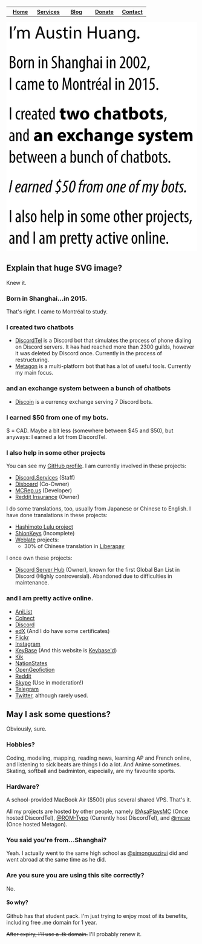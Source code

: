 <table class="tg">
  <tr>
    <th class="tg-baqh" width="20%"><a href="https://austinhuang.me">Home</a></th>
    <th class="tg-baqh" width="20%"><a href="https://austinhuang.me/services">Services</a></th>
    <th class="tg-baqh" width="20%"><a href="https://blog.austinhuang.me">Blog</a></th>
    <th class="tg-baqh" width="20%"><a href="https://austinhuang.me/donate">Donate</a></th>
    <th class="tg-baqh" width="20%"><a href="mailto:im@austinhuang.me">Contact</a></th>
  </tr>
</table>

![](Untitled-1.svg)

## Explain that huge SVG image?
Knew it.

### Born in Shanghai...in 2015.
That's right. I came to Montréal to study.

### I created two chatbots
* [DiscordTel](http://github.com/austinhuang0131/discordtel) is a Discord bot that simulates the process of phone dialing on Discord servers. It ~~has~~ had reached more than 2300 guilds, however it was deleted by Discord once. Currently in the process of restructuring.
* [Metagon](https://metagon.cf) is a multi-platform bot that has a lot of useful tools. Currently my main focus.

### and an exchange system between a bunch of chatbots
* [Discoin](http://discoin.gitbooks.io/docs) is a currency exchange serving 7 Discord bots.

### I earned $50 from one of my bots.
$ = CAD. Maybe a bit less (somewhere between $45 and $50), but anyways: I earned a lot from DiscordTel.

### I also help in some other projects
You can see my [GitHub profile](http://github.com/austinhuang0131). I am currently involved in these projects:

* [Discord.Services](http://discord.services) (Staff)
* [Disboard](http://disboard.org/) (Co-Owner)
* [MCRep.us](http://mcrep.us) (Developer)
* [Reddit Insurance](http://reddit.com/r/redditinsurance) (Owner)

I do some translations, too, usually from Japanese or Chinese to English. I have done translations in these projects:

* [Hashimoto Lulu project](http://luluidoll.jp/tagged/english)
* [ShionKeys](/ShionKeys) (Incomplete)
* [Weblate](https://hosted.weblate.org/user/austinhuang0131/) projects:
  * 30% of Chinese translation in [Liberapay](https://liberapay.com/)
  
I once own these projects:

* [Discord Server Hub](http://discord.shoutwiki.com) (Owner), known for the first Global Ban List in Discord (Highly controversial). Abandoned due to difficulties in maintenance.

### and I am pretty active online.

* [AniList](https://anilist.co/user/austinhuang)
* [Colnect](https://colnect.com/en/collectors/collector/Austin-Huang)
* [Discord](https://discord.gg/8uFr3J3)
* [edX](https://courses.edx.org/u/austinhuang0131) (And I do have some certificates)
* [Flickr](https://flic.kr/austin0131)
* [Instagram](https://instagram.com/austinhuang0131)
* [KeyBase](https://keybase.io/austinhuang) (And this website is [Keybase'd](/keybase.txt))
* [Kik](https://kik.me/austinhuang0131)
* [NationStates](https://www.nationstates.net/nation=the_cafes)
* [OpenGeofiction](http://wiki.opengeofiction.net/wiki/index.php/Esthyra)
* [Reddit](http://reddit.com/u/austinhuang)
* [Skype](https://join.skype.com/MkbbjC4YVTl5) (Use in moderation!)
* [Telegram](http://t.me/austinhuang)
* [Twitter](http://twitter.com/montreal0131), although rarely used.

## May I ask some questions?
Obviously, sure.

### Hobbies?
Coding, modeling, mapping, reading news, learning AP and French online, and listening to sick beats are things I do a lot. And Anime sometimes. Skating, softball and badminton, especially, are my favourite sports.

### Hardware?
A school-provided MacBook Air ($500) plus several shared VPS. That's it.

All my projects are hosted by other people, namely [@AsaPlaysMC](https://github.com/AsaPlaysMC) (Once hosted DiscordTel), [@ROM-Typo](https://github.com/ROM-Typo) (Currently host DiscordTel), and [@mcao](https://github.com/mcao) (Once hosted Metagon).

### You said you're from...Shanghai?
Yeah. I actually went to the same high school as [@simonguozirui](https://github.com/simonguozirui) did and went abroad at the same time as he did.

### Are you sure you are using this site correctly?
No.

#### So why?
Github has that student pack. I'm just trying to enjoy most of its benefits, including free .me domain for 1 year.

~~After expiry, I'll use a .tk domain.~~ I'll probably renew it.
